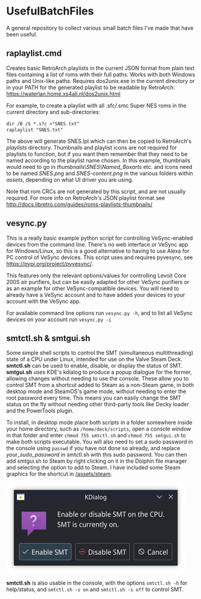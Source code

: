 # UsefulBatchFiles
A general repository to collect various small batch files I've made that have been useful.

## raplaylist.cmd
Creates basic RetroArch playlists in the current JSON format from plain text files containing a list of roms with their full paths. Works with both Windows paths and Unix-like paths.
Requires dos2unix.exe in the current directory or in your PATH for the generated playlist to be readable by RetroArch: https://waterlan.home.xs4all.nl/dos2unix.html

For example, to create a playlist with all .sfc/.smc Super NES roms in the current directory and sub-directories:
```
dir /B /S *.s?c >"SNES.txt"
raplaylist "SNES.txt"
```
The above will generate SNES.lpl which can then be copied to RetroArch's *playlists* directory. Thumbnails and playlist icons are not required for playlists to function, but if you want them remember that they need to be named according to the playlist name chosen. In this example, thumbnails would need to go in *thumbnails\SNES\Named_Boxarts* etc. and icons need to be named *SNES.png* and *SNES-content.png* in the various folders within *assets*, depending on what UI driver you are using.

Note that rom CRCs are not generated by this script, and are not usually required. For more info on RetroArch's JSON playlist format see http://docs.libretro.com/guides/roms-playlists-thumbnails/

## vesync.py
This is a really basic example python script for controlling VeSync-enabled devices from the command line. There's no web interface or VeSync app for Windows/Linux, so this is a good alternative to having to use Alexa for PC control of VeSync devices. This script uses and requires pyvesync, see https://pypi.org/project/pyvesync/.

This features only the relevant options/values for controlling Levoit Core 200S air purifiers, but can be easily adapted for other VeSync purifiers or as an example for other VeSync-compatible devices. You will need to already have a VeSync account and to have added your devices to your account with the VeSync app.

For available command line options run `vesync.py -h`, and to list all VeSync devices on your account run `vesync.py -i`

## smtctl.sh & smtgui.sh
Some simple shell scripts to control the SMT (simultaneous multithreading) state of a CPU under Linux, intended for use on the Valve Steam Deck. **smtctl.sh** can be used to enable, disable, or display the status of SMT. **smtgui.sh** uses KDE's kdialog to produce a popup dialogue for the former, allowing changes without needing to use the console. These allow you to control SMT from a shortcut added to Steam as a non-Steam game, in both desktop mode and SteamOS's game mode, without needing to enter the root password every time. This means you can easily change the SMT status on the fly without needing other third-party tools like Decky loader and the PowerTools plugin.

To install, in desktop mode place both scripts in a folder somewhere inside your home directory, such as `/home/deck/scripts`, open a console window in that folder and enter `chmod 755 smtctl.sh` and `chmod 755 smtgui.sh` to make both scripts executable. You will also need to set a sudo password in the console using `passwd` if you have not done so already, and replace *your_sudo_password* in smtctl.sh with this sudo password. You can then add smtgui.sh to Steam by right clicking on it in the Dolphin file manager and selecting the option to add to Steam. I have included some Steam graphics for the shortcut in [/assets/steam](/assets/steam).

![smtgui.sh popup dialog under KDE.](/assets/images/smtgui.png)

**smtctl.sh** is also usable in the console, with the options `smtctl.sh -h` for help/status, and `smtctl.sh -s on` and `smtctl.sh -s off` to control SMT.
